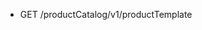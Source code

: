 <!--
    ATTENTION: This file was generated via gradle!
               Do NOT manually edit this file! Any such changes will be overwritten!
-->

* GET /productCatalog/v1/productTemplate
